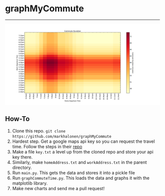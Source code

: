 # graphMyCommute

---

![oops](https://github.com/markhalonen/graphMyCommute/blob/master/Cool%20Charts/Commute_Duration_Heatmap.png)

## How-To

1. Clone this repo. `git clone https://github.com/markhalonen/graphMyCommute`
1. Hardest step. Get a google maps api key so you can request the travel time. Follow the steps in their [repo](https://github.com/googlemaps/google-maps-services-python)
2. Make a file `key.txt` a level up from the cloned repo and store your api key there.
3. Similarly, make `homeAddress.txt` and `workAddress.txt` in the parent directory.
4. Run `main.py`. This gets the data and stores it into a pickle file
5. Run `graphCommuteTime.py`. This loads the data and graphs it with the matplotlib library.
6. Make new charts and send me a pull request!

